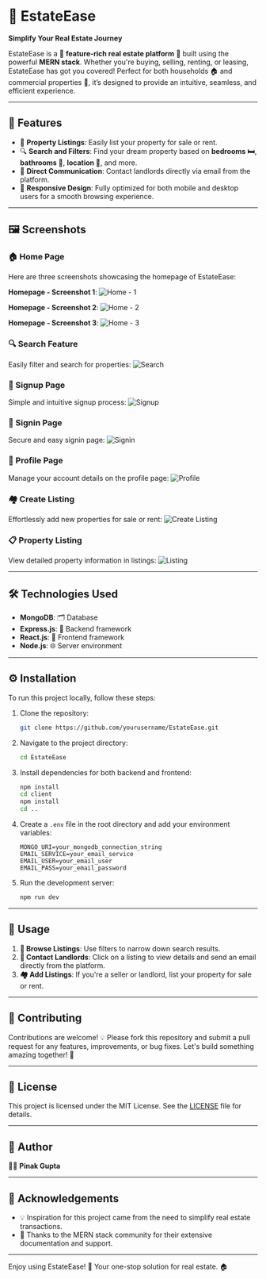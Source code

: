 # 🏡 **EstateEase**  
**Simplify Your Real Estate Journey**  

EstateEase is a 🌟 **feature-rich real estate platform** 🌟 built using the powerful **MERN stack**. Whether you're buying, selling, renting, or leasing, EstateEase has got you covered! Perfect for both households 🏠 and commercial properties 🏢, it’s designed to provide an intuitive, seamless, and efficient experience.  

---

## 🚀 **Features**  

- 🔑 **Property Listings**: Easily list your property for sale or rent.  
- 🔍 **Search and Filters**: Find your dream property based on **bedrooms 🛏️**, **bathrooms 🛁**, **location 📍**, and more.  
- 📧 **Direct Communication**: Contact landlords directly via email from the platform.  
- 📱 **Responsive Design**: Fully optimized for both mobile and desktop users for a smooth browsing experience.  

---

## 🖼️ **Screenshots**  

### 🏠 Home Page
Here are three screenshots showcasing the homepage of EstateEase:

**Homepage - Screenshot 1**:
![Home - 1](assets/home1.png)

**Homepage - Screenshot 2**:
![Home - 2](assets/home2.png)

**Homepage - Screenshot 3**:
![Home - 3](assets/home3.png)

### 🔍 Search Feature
Easily filter and search for properties:
![Search](assets/search.png)

### 📝 Signup Page
Simple and intuitive signup process:
![Signup](assets/signup.png)

### 🔑 Signin Page
Secure and easy signin page:
![Signin](assets/signin.png)

### 👤 Profile Page
Manage your account details on the profile page:
![Profile](assets/profile.png)

### 🏘️ Create Listing
Effortlessly add new properties for sale or rent:
![Create Listing](assets/createListing.png)

### 📋 Property Listing
View detailed property information in listings:
![Listing](assets/Listing.png)

---

## 🛠️ **Technologies Used**  

- **MongoDB**: 🗂️ Database  
- **Express.js**: 🚀 Backend framework  
- **React.js**: 🎨 Frontend framework  
- **Node.js**: 🌐 Server environment  

---

## ⚙️ **Installation**  

To run this project locally, follow these steps:  

1. Clone the repository:
    ```bash
    git clone https://github.com/yourusername/EstateEase.git
    ```

2. Navigate to the project directory:
    ```bash
    cd EstateEase
    ```

3. Install dependencies for both backend and frontend:
    ```bash
    npm install
    cd client
    npm install
    cd ..
    ```

4. Create a `.env` file in the root directory and add your environment variables:
    ```env
    MONGO_URI=your_mongodb_connection_string
    EMAIL_SERVICE=your_email_service
    EMAIL_USER=your_email_user
    EMAIL_PASS=your_email_password
    ```

5. Run the development server:
    ```bash
    npm run dev
    ```

---

## 📖 **Usage**  

1. **🔎 Browse Listings**: Use filters to narrow down search results.
2. **📧 Contact Landlords**: Click on a listing to view details and send an email directly from the platform.
3. **🏘️ Add Listings**: If you're a seller or landlord, list your property for sale or rent.

---

## 🤝 **Contributing**  

Contributions are welcome! 💡 Please fork this repository and submit a pull request for any features, improvements, or bug fixes. Let's build something amazing together! 🚀

---

## 📜 **License**  

This project is licensed under the MIT License. See the [LICENSE](LICENSE) file for details.  

---

## 👤 **Author**  

👨‍💻 **Pinak Gupta**  

---

## 🌟 **Acknowledgements**  

- 💡 Inspiration for this project came from the need to simplify real estate transactions.
- 🙌 Thanks to the MERN stack community for their extensive documentation and support.

---

Enjoy using EstateEase! 🚀 Your one-stop solution for real estate. 🏠
